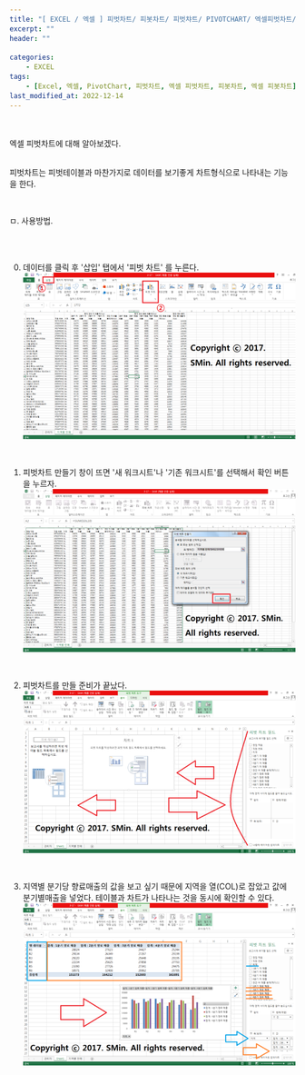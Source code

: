 ```yaml
---
title: "[ EXCEL / 엑셀 ] 피벗차트/ 피봇차트/ 피벗챠트/ PIVOTCHART/ 엑셀피벗차트/ 엑셀피봇차트/ 엑셀차트/ 엑셀chart"
excerpt: ""
header: ""

categories:
    - EXCEL
tags:
    - [Excel, 엑셀, PivotChart, 피벗차트, 엑셀 피벗차트, 피봇차트, 엑셀 피봇차트]
last_modified_at: 2022-12-14
---
```


<br><br>
엑셀 피벗차트에 대해 알아보겠다.
<br><br>

피벗차트는 피벗테이블과 마찬가지로 데이터를 보기좋게 차트형식으로 나타내는 기능을 한다.

<br>

ㅁ. 사용방법.

<br><br>


00. 데이터를 클릭 후 '삽입' 탭에서 '피벗 차트' 를 누른다.
![](/upload/excel/17_pivotChart/00.png)

<br>

01. 피벗차트 만들기 창이 뜨면 '새 워크시트'나 '기존 워크시트'를 선택해서 확인 버튼을 누르자.
![](/upload/excel/17_pivotChart/01.png)

<br>

02. 피벗차트를 만들 준비가 끝났다.
![](/upload/excel/17_pivotChart/02.png)

<br>

03. 지역별 분기당 향료매출의 값을 보고 싶기 때문에 지역을 열(COL)로 잡았고 값에 분기별매출을 넣었다.
테이블과 차트가 나타나는 것을 동시에 확인할 수 있다.
![](/upload/excel/17_pivotChart/03.png)
